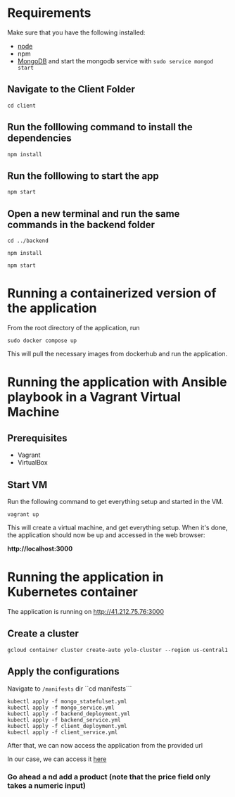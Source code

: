 # Requirements
Make sure that you have the following installed:
- [node](https://www.digitalocean.com/community/tutorials/how-to-install-node-js-on-ubuntu-18-04) 
- npm 
- [MongoDB](https://docs.mongodb.com/manual/tutorial/install-mongodb-on-ubuntu/) and start the mongodb service with `sudo service mongod start`

## Navigate to the Client Folder 
 `cd client`

## Run the folllowing command to install the dependencies 
 `npm install`

## Run the folllowing to start the app
 `npm start`

## Open a new terminal and run the same commands in the backend folder
 `cd ../backend`

 `npm install`

 `npm start`

 # Running a containerized version of the application
 From the root directory of the application, run
 
 `sudo docker compose up`
 
 This will pull the necessary images from dockerhub and run the application.


 # Running the application with Ansible playbook in a Vagrant Virtual Machine
 ## Prerequisites
 - Vagrant
 - VirtualBox

 ## Start VM
 Run the following command to get everything setup and started in the VM.
 
 `vagrant up`

 This will create a virtual machine, and get everything setup. When it's done, the application should now be up and accessed in the web browser:
 
 **http://localhost:3000**
 <br/>
 

# Running the application in Kubernetes container
The application is running on http://41.212.75.76:3000

## Create a cluster
`gcloud container cluster create-auto yolo-cluster --region us-central1`

## Apply the configurations
Navigate to `/manifests` dir
``cd manifests```
```
kubectl apply -f mongo_statefulset.yml
kubectl apply -f mongo_service.yml
kubectl apply -f backend_deployment.yml
kubectl apply -f backend_service.yml
kubectl apply -f client_deployment.yml
kubectl apply -f client_service.yml
```

After that, we can now access the application from the provided url

In our case, we can access it [here](http://41.212.75.76:3000)
<br/>
 
### Go ahead a nd add a product (note that the price field only takes a numeric input)
